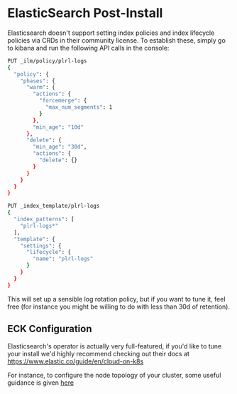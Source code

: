 # ElasticSearch Post-Install

Elasticsearch doesn't support setting index policies and index lifecycle policies via CRDs in their community license.  To establish these, simply go to kibana and run the following API calls in the console:

```sh
PUT _ilm/policy/plrl-logs
{
  "policy": {
    "phases": {
      "warm": {
        "actions": {
          "forcemerge": {
            "max_num_segments": 1
          }
        },
        "min_age": "10d"
      },
      "delete": {
        "min_age": "30d",
        "actions": {
          "delete": {} 
        }
      }
    }
  }
}

PUT _index_template/plrl-logs
{
  "index_patterns": [
    "plrl-logs*"
  ],
  "template": {
    "settings": {
      "lifecycle": {
        "name": "plrl-logs"
      }
    }
  }
}
```

This will set up a sensible log rotation policy, but if you want to tune it, feel free (for instance you might be willing to do with less than 30d of retention).

## ECK Configuration

Elasticsearch's operator is actually very full-featured, if you'd like to tune your install we'd highly recommend checking out their docs at https://www.elastic.co/guide/en/cloud-on-k8s

For instance, to configure the node topology of your cluster, some useful guidance is given [here](https://www.elastic.co/guide/en/cloud-on-k8s/current/k8s-node-configuration.html)